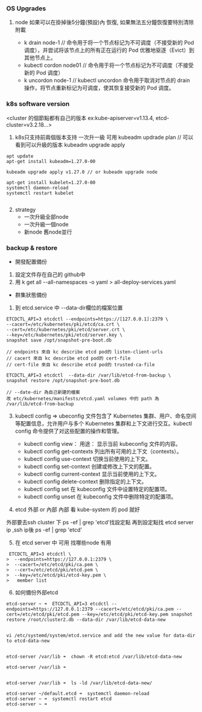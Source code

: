 ### OS Upgrades
1. node 如果可以在掛掉後5分鐘(預設)內 恢復, 如果無法五分鐘恢復要特別清除附載

    - k drain node-1 // 命令用于将一个节点标记为不可调度（不接受新的 Pod 调度），并尝试将该节点上的所有正在运行的 Pod 优雅地驱逐（Evict）到其他节点上。
    - kubectl cordon node01 //  命令用于将一个节点标记为不可调度（不接受新的 Pod 调度）
    - k uncordon node-1 // kubectl uncordon 命令用于取消对节点的 drain 操作，将节点重新标记为可调度，使其恢复接受新的 Pod 调度。

### k8s software version
<cluster 的個節點都有自己的版本 ex:kube-apiserver=v1.13.4, etcd-cluster=v3.2.18...> 

1. k8s只支持前兩個版本支持 一次升一級
可用 kubeadm updrade plan // 可以看到可以升級的版本
kubeadm upgrade apply
```
apt update
apt-get install kubeadm=1.27.0-00

kubeadm upgrade apply v1.27.0 // or kubeadm upgrade node

apt-get install kubelet=1.27.0-00
systemctl daemon-reload
systemctl restart kubelet


```

2. strategy 
    - 一次升級全部node
    - 一次升級一個node
    - 新node 舊node並行


### backup & restore
- 開發配置備份
1. 設定文件存在自己的 github中
2. 用 k get all --all-namespaces -o yaml > all-deploy-services.yaml

- 群集狀態備份 
1. 到 etcd.service 中 --data-dir欄位的檔案位置

``` 備份etcd指令
ETCDCTL_API=3 etcdctl --endpoints=https://[127.0.0.1]:2379 \
--cacert=/etc/kubernetes/pki/etcd/ca.crt \
--cert=/etc/kubernetes/pki/etcd/server.crt \
--key=/etc/kubernetes/pki/etcd/server.key \
snapshot save /opt/snapshot-pre-boot.db

// endpoints 來自 kc describe etcd pod的 listen-client-urls
// cacert 來自 kc describe etcd pod的 cert-file
// cert-file 來自 kc describe etcd pod的 trusted-ca-file
```
``` 回復備份
ETCDCTL_API=3 etcdctl  --data-dir /var/lib/etcd-from-backup \
snapshot restore /opt/snapshot-pre-boot.db

// --date-dir 為自己新建的檔案
改 etc/kubernetes/manifests/etcd.yaml volumes 中的 path 為 /var/lib/etcd-from-backup

```



3. kubectl config => ubeconfig 文件包含了 Kubernetes 集群、用户、命名空间等配置信息，允许用户与多个 Kubernetes 集群和上下文进行交互。kubectl config 命令提供了对这些配置的操作和管理。
    - kubectl config view： 用途： 显示当前 kubeconfig 文件的内容。
    - kubectl config get-contexts  列出所有可用的上下文（contexts）。
    - kubectl config use-context 切换当前使用的上下文。
    - kubectl config set-context 创建或修改上下文的配置。
    - kubectl config current-context 显示当前使用的上下文。
    - kubectl config delete-context 删除指定的上下文。
    - kubectl config set 在 kubeconfig 文件中设置特定的配置项。
    - kubectl config unset 在 kubeconfig 文件中删除特定的配置项。


4. etcd 外部 or 內部
內部 看 kube-system 的 pod 就好

外部要去ssh cluster 下 ps -ef | grep 'etcd'找設定點
再到設定點找 etcd server ip ,ssh ip後 ps -ef | grep 'etcd'

5. 在 etcd server 中 可用  找哪些node 有用
```
 ETCDCTL_API=3 etcdctl \
>  --endpoints=https://127.0.0.1:2379 \
>  --cacert=/etc/etcd/pki/ca.pem \
>  --cert=/etc/etcd/pki/etcd.pem \
>  --key=/etc/etcd/pki/etcd-key.pem \
>   member list
```

6. 如何備份外部etcd


```
etcd-server ~ ➜  ETCDCTL_API=3 etcdctl --endpoints=https://127.0.0.1:2379 --cacert=/etc/etcd/pki/ca.pem --cert=/etc/etcd/pki/etcd.pem --key=/etc/etcd/pki/etcd-key.pem snapshot restore /root/cluster2.db --data-dir /var/lib/etcd-data-new


vi /etc/systemd/system/etcd.service and add the new value for data-dir to etcd-data-new


etcd-server /var/lib ➜  chown -R etcd:etcd /var/lib/etcd-data-new

etcd-server /var/lib ➜ 


etcd-server /var/lib ➜  ls -ld /var/lib/etcd-data-new/

etcd-server ~/default.etcd ➜  systemctl daemon-reload 
etcd-server ~ ➜  systemctl restart etcd
etcd-server ~ ➜  
```